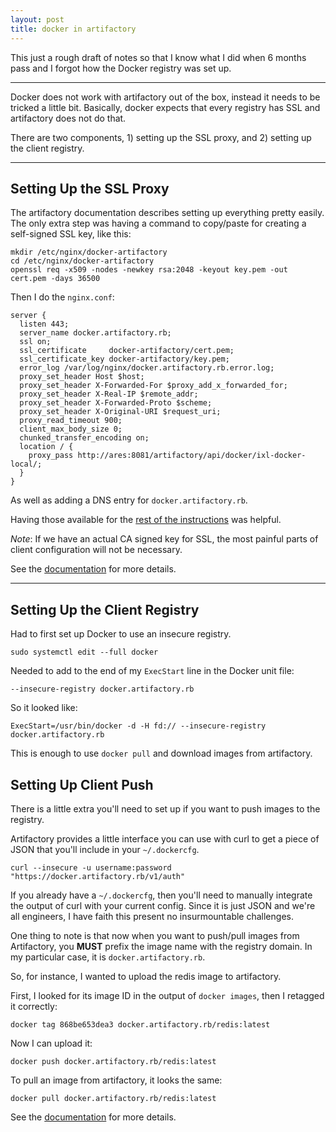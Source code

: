 ```yaml
---
layout: post
title: docker in artifactory
---
```


This just a rough draft of notes so that I know what I did when 6
months pass and I forgot how the Docker registry was set up.

------------------------------------------------------------------------

Docker does not work with artifactory out of the box, instead it needs
to be tricked a little bit. Basically, docker expects that every
registry has SSL and artifactory does not do that.

There are two components, 1) setting up the SSL proxy, and 2) setting
up the client registry.

------------------------------------------------------------------------

## Setting Up the SSL Proxy

The artifactory documentation describes setting up everything pretty
easily. The only extra step was having a command to copy/paste for
creating a self-signed SSL key, like this:

```
mkdir /etc/nginx/docker-artifactory
cd /etc/nginx/docker-artifactory
openssl req -x509 -nodes -newkey rsa:2048 -keyout key.pem -out cert.pem -days 36500
```

Then I do the `nginx.conf`:

    server {
      listen 443;
      server_name docker.artifactory.rb;
      ssl on;
      ssl_certificate     docker-artifactory/cert.pem;
      ssl_certificate_key docker-artifactory/key.pem;
      error_log /var/log/nginx/docker.artifactory.rb.error.log;
      proxy_set_header Host $host;
      proxy_set_header X-Forwarded-For $proxy_add_x_forwarded_for;
      proxy_set_header X-Real-IP $remote_addr;
      proxy_set_header X-Forwarded-Proto $scheme;
      proxy_set_header X-Original-URI $request_uri;
      proxy_read_timeout 900;
      client_max_body_size 0;
      chunked_transfer_encoding on;
      location / {
        proxy_pass http://ares:8081/artifactory/api/docker/ixl-docker-local/;
      }
    }

As well as adding a DNS entry for `docker.artifactory.rb`.

Having those available for the [rest of the instructions][1] was helpful.

*Note*: If we have an actual CA signed key for SSL, the most painful
parts of client configuration will not be necessary.

See the [documentation][1] for more details.

------------------------------------------------------------------------

## Setting Up the Client Registry

Had to first set up Docker to use an insecure registry.

    sudo systemctl edit --full docker

Needed to add to the end of my `ExecStart` line in the Docker unit file:

    --insecure-registry docker.artifactory.rb

So it looked like:

    ExecStart=/usr/bin/docker -d -H fd:// --insecure-registry docker.artifactory.rb

This is enough to use `docker pull` and download images from
artifactory.

## Setting Up Client Push

There is a little extra you'll need to set up if you want to push
images to the registry.

Artifactory provides a little interface you can use with curl to get a
piece of JSON that you'll include in your `~/.dockercfg`.

    curl --insecure -u username:password "https://docker.artifactory.rb/v1/auth"

If you already have a `~/.dockercfg`, then you'll need to manually
integrate the output of curl with your current config. Since it is
just JSON and we're all engineers, I have faith this present no
insurmountable challenges.

One thing to note is that now when you want to push/pull images from
Artifactory, you **MUST** prefix the image name with the registry
domain. In my particular case, it is `docker.artifactory.rb`.

So, for instance, I wanted to upload the redis image to artifactory.

First, I looked for its image ID in the output of `docker images`,
then I retagged it correctly:

    docker tag 868be653dea3 docker.artifactory.rb/redis:latest

Now I can upload it:

    docker push docker.artifactory.rb/redis:latest

To pull an image from artifactory, it looks the same:

    docker pull docker.artifactory.rb/redis:latest

See the [documentation][1] for more details.


  [1]: http://www.jfrog.com/confluence/display/RTF/Docker+Repositories
